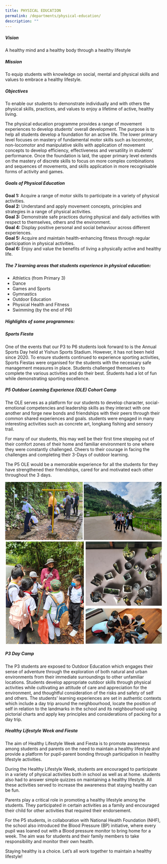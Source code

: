 ```yaml
---
title: PHYSICAL EDUCATION
permalink: /departments/physical-education/
description: ""
---
```

##### **Vision**
A healthy mind and a healthy body through a healthy lifestyle 

##### **Mission**
To equip students with knowledge on social, mental and physical skills and values to embrace a healthy lifestyle.

##### **Objectives** 
To enable our students to demonstrate individually and with others the physical skills, practices, and values to enjoy a lifetime of active, healthy living.

The physical education programme provides a range of movement experiences to develop students’ overall development. The purpose is to help all students develop a foundation for an active life. The lower primary level focuses on mastery of fundamental motor skills such as locomotor, non-locomotor and manipulative skills with application of movement concepts to develop efficiency, effectiveness and versatility in students’ performance. Once the foundation is laid, the upper primary level extends on the mastery of discrete skills to focus on more complex combinations and sequences of movements, and skills application in more recognisable forms of activity and games.

##### **Goals of Physical Education**  
**Goal 1:** Acquire a range of motor skills to participate in a variety of physical activities.
<br>**Goal 2:** Understand and apply movement concepts, principles and strategies in a range of physical activities.
<br>**Goal 3:** Demonstrate safe practices during physical and daily activities with respect to themselves, others and the environment.
<br>**Goal 4:** Display positive personal and social behaviour across different experiences.
<br>**Goal 5:** Acquire and maintain health-enhancing fitness through regular participation in physical activities.
<br>**Goal 6:** Enjoy and value the benefits of living a physically active and healthy life.

##### **The 7 learning areas that students experience in physical education:**
* Athletics (from Primary 3)
* Dance
* Games and Sports
* Gymnastics
* Outdoor Education
* Physical Health and Fitness
* Swimming (by the end of P6)

##### **Highlights of some programmes:**
##### **Sports Fiesta**
One of the events that our P3 to P6 students look forward to is the Annual Sports Day held at Yishun Sports Stadium. However, it has not been held since 2020. To ensure students continued to experience sporting activities, Sports Fiestas were organised for the students with the necessary safe management measures in place. Students challenged themselves to complete the various activities and do their best. Students had a lot of fun while demonstrating sporting excellence.

##### **P5 Outdoor Learning Experience (OLE) Cohort Camp**
The OLE serves as a platform for our students to develop character, social-emotional competencies and leadership skills as they interact with one another and forge new bonds and friendships with their peers through their common shared experiences and goals. students were engaged in many interesting activities such as concrete art, longkang fishing and sensory trail.

For many of our students, this may well be their first time stepping out of their comfort zones of their home and familiar environment to one where they were constantly challenged. Cheers to their courage in facing the challenges and completing their 3-Days of outdoor learning.

The P5 OLE would be a memorable experience for all the students for they have strengthened their friendships, cared for and motivated each other throughout the 3 days.

![](/images/Departments/PHYSICAL%20EDUCATION/P32.png)

##### **P3 Day Camp**
The P3 students are exposed to Outdoor Education which engages their sense of adventure through the exploration of both natural and urban environments from their immediate surroundings to other unfamiliar locations. Students develop appropriate outdoor skills through physical activities while cultivating an attitude of care and appreciation for the environment, and thoughtful consideration of the risks and safety of self and others. The students’ learning experiences are set in authentic contexts which include a day trip around the neighbourhood, locate the position of self in relation to the landmarks in the school and its neighbourhood using pictorial charts and apply key principles and considerations of packing for a day trip.

##### **Healthy Lifestyle Week and Fiesta**
The aim of Healthy Lifestyle Week and Fiesta is to promote awareness among students and parents on the need to maintain a healthy lifestyle and provide a platform for pupil-parent bonding through participation in healthy lifestyle activities.

During the Healthy Lifestyle Week, students are encouraged to participate in a variety of physical activities both in school as well as at home. students also had to answer simple quizzes on maintaining a healthy lifestyle. All these activities served to increase the awareness that staying healthy can be fun.

Parents play a critical role in promoting a healthy lifestyle among the students. They participated in certain activities as a family and encouraged their child for other activities that required their endorsement.

For the P5 students, in collaboration with National Health Foundation (NHF), the school also introduced the Blood Pressure (BP) initiative, where every pupil was loaned out with a Blood pressure monitor to bring home for a week. The aim was for students and their family members to take responsibility and monitor their own health.

Staying healthy is a choice. Let’s all work together to maintain a healthy lifestyle!